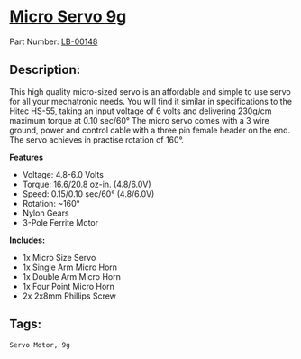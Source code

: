 # [Micro Servo 9g](https://littlebirdelectronics.com.au/products/micro-servo-9g)
Part Number: [LB-00148](https://littlebirdelectronics.com.au/products/micro-servo-9g)

## Description:

This high quality micro-sized servo is an affordable and simple to use servo for all your mechatronic needs. You will find it similar in specifications to the Hitec HS-55, taking an input voltage of 6 volts and delivering 230g/cm maximum torque at 0.10 sec/60°
The micro servo comes with a 3 wire ground, power and control cable with a three pin female header on the end.
The servo achieves in practise rotation of 160°.

**Features**

- Voltage: 4.8-6.0 Volts
- Torque: 16.6/20.8 oz-in. (4.8/6.0V)
- Speed: 0.15/0.10 sec/60° (4.8/6.0V)
- Rotation: ~160°
- Nylon Gears
- 3-Pole Ferrite Motor

**Includes:**

- 1x Micro Size Servo
- 1x Single Arm Micro Horn
- 1x Double Arm Micro Horn
- 1x Four Point Micro Horn
- 2x 2x8mm Phillips Screw

## Tags:

``Servo Motor, 9g``
